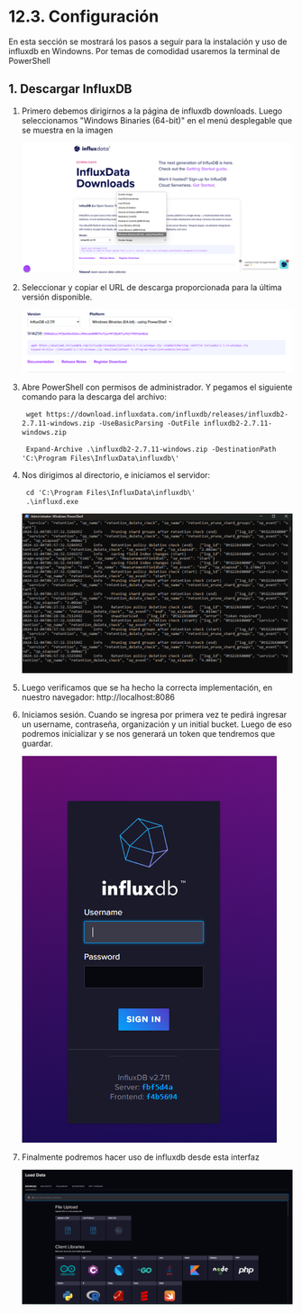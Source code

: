 # 12.3. Configuración

En esta sección se mostrará los pasos a seguir para la instalación y uso de influxdb en Windowns. Por temas de comodidad usaremos la terminal de PowerShell

## 1. Descargar InfluxDB
1. Primero debemos dirigirnos a la página de influxdb downloads. Luego seleccionamos "Windows Binaries (64-bit)" en el menú desplegable que se muestra en la imagen
    
    ![img1](img1.png)

2. Seleccionar y copiar el URL de descarga proporcionada para la última versión disponible.
    
    ![img2](img2.png)

3. Abre PowerShell con permisos de administrador. Y pegamos el siguiente comando para la descarga del archivo:
   ```
    wget https://download.influxdata.com/influxdb/releases/influxdb2-2.7.11-windows.zip -UseBasicParsing -OutFile influxdb2-2.7.11-windows.zip
   ```

   ```
    Expand-Archive .\influxdb2-2.7.11-windows.zip -DestinationPath 'C:\Program Files\InfluxData\influxdb\'
   ```

4. Nos dirigimos al directorio, e iniciamos el servidor:
   ```
    cd 'C:\Program Files\InfluxData\influxdb\'
    .\influxd.exe
   ```

   ![img3](img3.png)

5. Luego verificamos que se ha hecho la correcta implementación, en nuestro navegador: http://localhost:8086

6. Iniciamos sesión. Cuando se ingresa por primera vez te pedirá ingresar un username, contraseña, organización y un initial bucket. Luego de eso podremos inicializar y se nos generará un token que tendremos que guardar.
   
   ![img4](img4.png)

7. Finalmente podremos hacer uso de influxdb desde esta interfaz
   
   ![img5](img5.png)